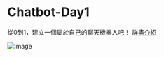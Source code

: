 # Chatbot-Day1

從0到1，建立一個屬於自己的聊天機器人吧！
[詳盡介紹](https://medium.com/@jasonb0604/chatbot%E5%AD%B8%E7%BF%92%E7%AD%86%E8%A8%98-b3414a911ffd?source=your_stories_page-------------------------------------)

![image](https://miro.medium.com/max/875/1*HaoQovWvvsPCNyI6MgjAmQ.jpeg)
